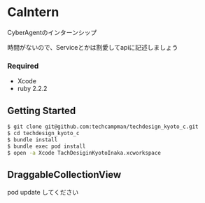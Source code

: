 # CaIntern
CyberAgentのインターンシップ

時間がないので、Serviceとかは割愛してapiに記述しましょう

### Required

- Xcode
- ruby 2.2.2

## Getting Started

```sh
$ git clone git@github.com:techcampman/techdesign_kyoto_c.git
$ cd techdesign_kyoto_c
$ bundle install
$ bundle exec pod install
$ open -a Xcode TachDesiginKyotoInaka.xcworkspace
```


## DraggableCollectionView
pod update
してください